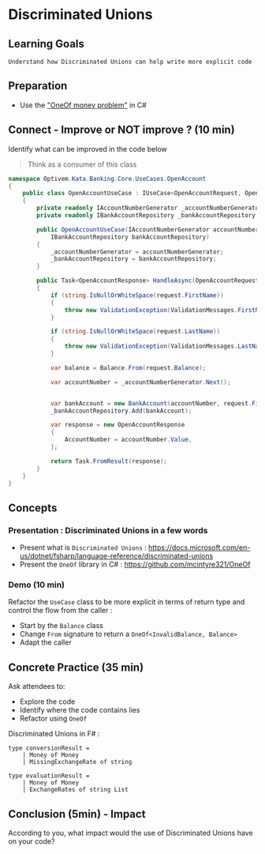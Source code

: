 # Discriminated Unions
## Learning Goals
`Understand how Discriminated Unions can help write more explicit code`

## Preparation
- Use the ["OneOf money problem"](https://github.com/ythirion/oneof-money-problem/) in C#

## Connect - Improve or NOT improve ? (10 min)
Identify what can be improved in the code below 

> Think as a consumer of this class

```c#
namespace Optivem.Kata.Banking.Core.UseCases.OpenAccount
{
    public class OpenAccountUseCase : IUseCase<OpenAccountRequest, OpenAccountResponse>
    {
        private readonly IAccountNumberGenerator _accountNumberGenerator;
        private readonly IBankAccountRepository _bankAccountRepository;

        public OpenAccountUseCase(IAccountNumberGenerator accountNumberGenerator,
            IBankAccountRepository bankAccountRepository)
        {
            _accountNumberGenerator = accountNumberGenerator;
            _bankAccountRepository = bankAccountRepository;
        }

        public Task<OpenAccountResponse> HandleAsync(OpenAccountRequest request)
        {
            if (string.IsNullOrWhiteSpace(request.FirstName))
            {
                throw new ValidationException(ValidationMessages.FirstNameEmpty);
            }

            if (string.IsNullOrWhiteSpace(request.LastName))
            {
                throw new ValidationException(ValidationMessages.LastNameEmpty);
            }

            var balance = Balance.From(request.Balance);

            var accountNumber = _accountNumberGenerator.Next();


            var bankAccount = new BankAccount(accountNumber, request.FirstName, request.LastName, balance);
            _bankAccountRepository.Add(bankAccount);

            var response = new OpenAccountResponse
            {
                AccountNumber = accountNumber.Value,
            };

            return Task.FromResult(response);
        }
    }
}
```

## Concepts

### Presentation : Discriminated Unions in a few words
- Present what is `Discriminated Unions` : https://docs.microsoft.com/en-us/dotnet/fsharp/language-reference/discriminated-unions
- Present the `OneOf` library in C# : https://github.com/mcintyre321/OneOf 

### Demo (10 min)
Refactor the `UseCase` class to be more explicit in terms of return type and control the flow from the caller :
- Start by the `Balance` class
- Change `From` signature to return a `OneOf<InvalidBalance, Balance>`
- Adapt the caller

## Concrete Practice (35 min)

Ask attendees to: 
- Explore the code
- Identify where the code contains lies 
- Refactor using `OneOf`


Discriminated Unions in F# :
```f#
type conversionResult =
    | Money of Money
    | MissingExchangeRate of string

type evaluationResult =
    | Money of Money
    | ExchangeRates of string List
```

## Conclusion (5min) - Impact
According to you, what impact would the use of Discriminated Unions have on your code?